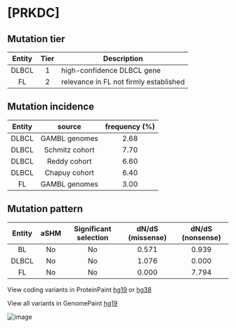 # [PRKDC]

## Mutation tier

|Entity|Tier|Description                           |
|:------:|:----:|--------------------------------------|
|DLBCL |1   |high-confidence DLBCL gene            |
|FL    |2   |relevance in FL not firmly established|
## Mutation incidence

|Entity|source        |frequency (%)|
|:------:|:--------------:|:-------------:|
|DLBCL |GAMBL genomes |2.68         |
|DLBCL |Schmitz cohort|7.70         |
|DLBCL |Reddy cohort  |6.60         |
|DLBCL |Chapuy cohort |6.40         |
|FL    |GAMBL genomes |3.00         |

## Mutation pattern

|Entity|aSHM|Significant selection|dN/dS (missense)|dN/dS (nonsense)|
|:------:|:----:|:---------------------:|:----------------:|:----------------:|
|BL    |No  |No                   |0.571           |0.939           |
|DLBCL |No  |No                   |1.076           |0.000           |
|FL    |No  |No                   |0.000           |7.794           |



View coding variants in ProteinPaint [hg19](https://www.bcgsc.ca/downloads/morinlab/GAMBL/test/genes/PRKDC_protein.html)  or [hg38](https://www.bcgsc.ca/downloads/morinlab/GAMBL/test/genes/PRKDC_protein_hg38.html)

View all variants in GenomePaint [hg19](https://www.bcgsc.ca/downloads/morinlab/GAMBL/test/genes/PRKDC.html)

![image](../../images/proteinpaint/PRKDC.svg)

